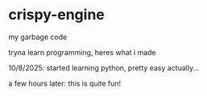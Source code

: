 # crispy-engine
my garbage code

tryna learn programming, heres what i made

10/8/2025: started learning python, pretty easy actually...

a few hours later: this is quite fun!
